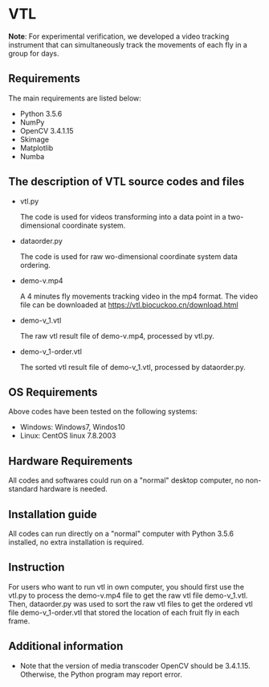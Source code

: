 # VTL
**Note**: For experimental verification, we developed a video tracking instrument that can simultaneously track the movements of each fly in a group for days.

## Requirements

The main requirements are listed below:

* Python 3.5.6
* NumPy
* OpenCV 3.4.1.15
* Skimage
* Matplotlib
* Numba

## The description of VTL source codes and files

* vtl.py

    The code is used for videos transforming into a data point in a two-dimensional coordinate system.

* dataorder.py

    The code is used for raw wo-dimensional coordinate system data ordering.

* demo-v.mp4

    A 4 minutes fly movements tracking video in the mp4 format. The video file can be downloaded at https://vtl.biocuckoo.cn/download.html

* demo-v_1.vtl

    The raw vtl result file of demo-v.mp4, processed by vtl.py.

* demo-v_1-order.vtl

    The sorted vtl result file of demo-v_1.vtl, processed by dataorder.py.

## OS Requirements

Above codes have been tested on the following systems:

* Windows: Windows7, Windos10
* Linux: CentOS linux 7.8.2003

## Hardware Requirements

All codes and softwares could run on a "normal" desktop computer, no non-standard hardware is needed.

## Installation guide

All codes can run directly on a "normal" computer with Python 3.5.6 installed, no extra installation is required.

## Instruction

For users who want to run vtl in own computer, you should first use the vtl.py to process the demo-v.mp4 file to get the raw vtl file demo-v_1.vtl. Then, dataorder.py was used to sort the raw vtl files to get the ordered vtl file demo-v_1-order.vtl that stored the location of each fruit fly in each frame.

## Additional information
* Note that the version of media transcoder OpenCV should be 3.4.1.15. Otherwise, the Python program may report error.
